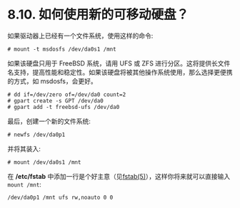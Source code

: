 # 8.10. 如何使用新的可移动硬盘？

如果驱动器上已经有一个文件系统，使用这样的命令:

```
# mount -t msdosfs /dev/da0s1 /mnt
```

如果该硬盘只用于 FreeBSD 系统，请用 UFS 或 ZFS 进行分区。这将提供长文件名支持，提高性能和稳定性。如果该硬盘将被其他操作系统使用，那么选择更便携的方式，如 msdosfs，会更好。

```
# dd if=/dev/zero of=/dev/da0 count=2
# gpart create -s GPT /dev/da0
# gpart add -t freebsd-ufs /dev/da0
```

最后，创建一个新的文件系统:

```
# newfs /dev/da0p1
```

并将其装入:

```
# mount /dev/da0s1 /mnt
```

在 **/etc/fstab** 中添加一行是个好主意（见[fstab(5)](https://www.freebsd.org/cgi/man.cgi?query=fstab&sektion=5&format=html)），这样你将来就可以直接输入 `mount /mnt`:

```
/dev/da0p1 /mnt ufs rw,noauto 0 0
```
